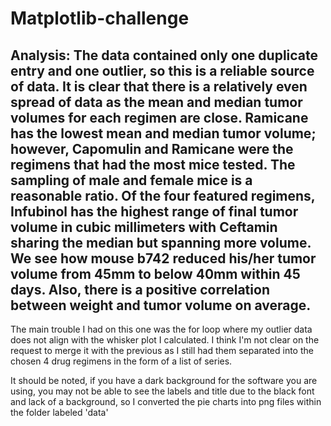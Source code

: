# Matplotlib-challenge
Analysis:
The data contained only one duplicate entry and one outlier, so this is a reliable source of data. It is clear that there is a relatively even spread of data as the mean and median tumor volumes for each regimen are close. Ramicane has the lowest mean and median tumor volume; however, Capomulin and Ramicane were the regimens that had the most mice tested. The sampling of male and female mice is a reasonable ratio. Of the four featured regimens, Infubinol has the highest range of final tumor volume in cubic millimeters with Ceftamin sharing the median but spanning more volume. We see how mouse b742 reduced his/her tumor volume from 45mm to below 40mm within 45 days. Also, there is a positive correlation between weight and tumor volume on average.  
----------------------------

The main trouble I had on this one was the for loop where my outlier data does not align with the whisker plot I calculated. I think I'm not clear on the request to merge it with the previous as I still had them separated into the chosen 4 drug regimens in the form of a list of series. 

It should be noted, if you have a dark background for the software you are using, you may not be able to see the labels and title due to the black font and lack of a background, so I converted the pie charts into png files within the folder labeled 'data'
